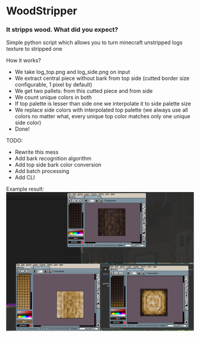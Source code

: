 # WoodStripper
### It stripps wood. What did you expect?

Simple python script which allows you to turn minecraft unstripped logs texture to stripped one

How it works?
- We take log_top.png and log_side.png on input
- We extract central piece without bark from top side (cutted border size configurable, 1 pixel by default)
- We get two pallets: from this cutted piece and from side
- We count unique colors in both
- If top palette is lesser than side one we interpolate it to side palette size
- We replace side colors with interpolated top palette (we always use all colors no matter what, every unique top color matches only one unique side color)
- Done!

TODO:
* Rewrite this mess
* Add bark recognition algorithm
* Add top side bark color conversion
* Add batch processing
* Add CLI


Example result:
![img.png](img.png)